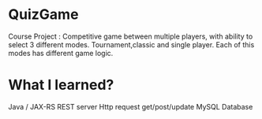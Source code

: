 # QuizGame
Course Project : Competitive game between multiple players, with ability to select 3 different modes. Tournament,classic and single player. Each of this modes has different game logic.
# What I learned?
Java / JAX-RS
REST server Http request get/post/update
MySQL Database
